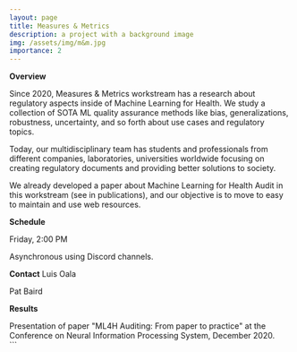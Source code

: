 ```yaml
---
layout: page
title: Measures & Metrics
description: a project with a background image
img: /assets/img/m&m.jpg
importance: 2
---
```


**Overview**

Since 2020, Measures & Metrics workstream has a research about regulatory aspects inside of Machine Learning for Health. We study a collection of SOTA ML quality assurance methods like bias, generalizations, robustness, uncertainty, and so forth about use cases and regulatory topics.

Today, our multidisciplinary team has students and professionals from different companies, laboratories, universities worldwide focusing on creating regulatory documents and providing better solutions to society.

We already developed a paper about Machine Learning for Health Audit in this workstream (see in publications), and our objective is to move to easy to maintain and use web resources.

**Schedule**

Friday, 2:00 PM

Asynchronous using Discord channels.

**Contact**
Luis Oala

Pat Baird

**Results**
<div class="row">
    <div class="col-sm mt-3 mt-md-0">
        <img class="img-fluid rounded z-depth-1" src="{{ '/assets/img/luis.jpg' | relative_url }}" alt="" title="example image"/>
    </div>
    <div class="col-sm mt-3 mt-md-0">
        <img class="img-fluid rounded z-depth-1" src="{{ '/assets/img/3.jpg' | relative_url }}" alt="" title="example image"/>
    </div>
    <div class="col-sm mt-3 mt-md-0">
        <img class="img-fluid rounded z-depth-1" src="{{ '/assets/img/5.jpg' | relative_url }}" alt="" title="example image"/>
    </div>
</div>
<div class="caption">
    Presentation of paper "ML4H Auditing: From paper to practice" at the Conference on Neural Information Processing System, December 2020.
</div>
```
